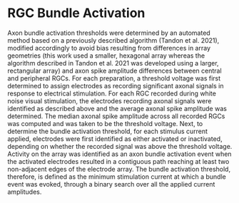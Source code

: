 # RGC Bundle Activation

Axon bundle activation thresholds were determined by an automated method based on a previously described algorithm (Tandon et al. 2021), modified accordingly to avoid bias resulting from differences in array geometries (this work used a smaller, hexagonal array whereas the algorithm described in Tandon et al. 2021 was developed using a larger, rectangular array) and axon spike amplitude differences between central and peripheral RGCs. For each preparation, a threshold voltage was first determined to assign electrodes as recording significant axonal signals in response to electrical stimulation. For each RGC recorded during white noise visual stimulation, the electrodes recording axonal signals were identified as described above and the average axonal spike amplitude was determined. The median axonal spike amplitude across all recorded RGCs was computed and was taken to be the threshold voltage. Next, to determine the bundle activation threshold, for each stimulus current applied, electrodes were first identified as either activated or inactivated, depending on whether the recorded signal was above the threshold voltage. Activity on the array was identified as an axon bundle activation event when the activated electrodes resulted in a contiguous path reaching at least two non-adjacent edges of the electrode array. The bundle activation threshold, therefore, is defined as the minimum stimulation current at which a bundle event was evoked, through a binary search over all the applied current amplitudes.
